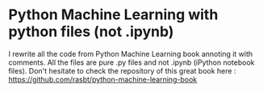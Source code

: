 # Python Machine Learning with python files (not .ipynb)

I rewrite all the code from Python Machine Learning book annoting it with comments.
All the files are pure .py files and not .ipynb (iPython notebook files). Don't
hesitate to check the repository of this great book here : https://github.com/rasbt/python-machine-learning-book
